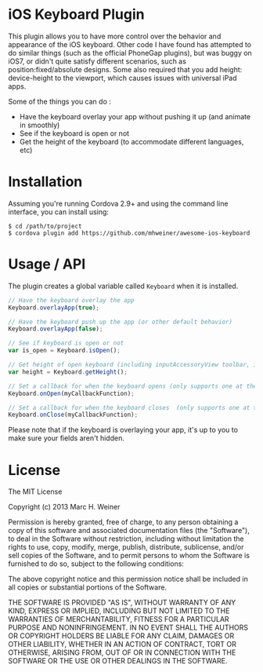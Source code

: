 # iOS Keyboard Plugin

This plugin allows you to have more control over the behavior and appearance of the iOS keyboard. Other code I have found
has attempted to do similar things (such as the official PhoneGap plugins), but was buggy on iOS7, or didn't quite
satisfy different scenarios, such as position:fixed/absolute designs. Some also required that you add
height: device-height to the viewport, which causes issues with universal iPad apps.

Some of the things you can do :

- Have the keyboard overlay your app without pushing it up (and animate in smoothly)
- See if the keyboard is open or not
- Get the height of the keyboard (to accommodate different languages, etc)

# Installation

Assuming you're running Cordova 2.9+ and using the command line interface, you can install using:

    $ cd /path/to/project
    $ cordova plugin add https://github.com/mhweiner/awesome-ios-keyboard
    
# Usage / API

The plugin creates a global variable called `Keyboard` when it is installed.

```js
// Have the keyboard overlay the app
Keyboard.overlayApp(true);

// Have the keyboard push up the app (or other default behavior)
Keyboard.overlayApp(false);

// See if keyboard is open or not
var is_open = Keyboard.isOpen();

// Get height of open keyboard (including inputAccessoryView toolbar, if visible)
var height = Keyboard.getHeight();

// Set a callback for when the keyboard opens (only supports one at the moment)
Keyboard.onOpen(myCallbackFunction);

// Set a callback for when the keyboard closes  (only supports one at the moment)
Keyboard.onClose(myCallbackFunction);
```

Please note that if the keyboard is overlaying your app, it's up to you to make sure your fields aren't hidden.

# License

The MIT License

Copyright (c) 2013 Marc H. Weiner

Permission is hereby granted, free of charge, to any person obtaining a copy
of this software and associated documentation files (the "Software"), to deal
in the Software without restriction, including without limitation the rights
to use, copy, modify, merge, publish, distribute, sublicense, and/or sell
copies of the Software, and to permit persons to whom the Software is
furnished to do so, subject to the following conditions:

The above copyright notice and this permission notice shall be included in
all copies or substantial portions of the Software.

THE SOFTWARE IS PROVIDED "AS IS", WITHOUT WARRANTY OF ANY KIND, EXPRESS OR
IMPLIED, INCLUDING BUT NOT LIMITED TO THE WARRANTIES OF MERCHANTABILITY,
FITNESS FOR A PARTICULAR PURPOSE AND NONINFRINGEMENT. IN NO EVENT SHALL THE
AUTHORS OR COPYRIGHT HOLDERS BE LIABLE FOR ANY CLAIM, DAMAGES OR OTHER
LIABILITY, WHETHER IN AN ACTION OF CONTRACT, TORT OR OTHERWISE, ARISING FROM,
OUT OF OR IN CONNECTION WITH THE SOFTWARE OR THE USE OR OTHER DEALINGS IN
THE SOFTWARE.

